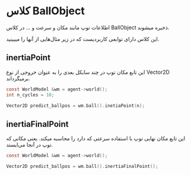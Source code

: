 # کلاس BallObject

اطلاعات توپ مانند مکان و سرعت و ... در کلاس BallObject ذخیره میشوند.

این کلاس دارای توابعی کاربردیست که در زیر مثال‌هایی از آنها را میبینید.



## inertiaPoint

این تابع مکان توپ در چند سایکل بعدی را به عنوان خروجی از نوع Vector2D برمیگرداند.

```c
const WorldModel &wm = agent->world();
int n_cycles = 10;

Vector2D predict_ballpos = wm.ball().inetiaPoint(n);
```



## inertiaFinalPoint

این تابع مکان نهایی توپ با استفاده سرعتی که دارد را محاسبه میکند. یعنی مکانی که توپ در آنجا می‌ایستد.

```c
const WorldModel &wm = agent->world();

Vector2D predict_ballpos = wm.ball().inertiaFinalPoint();
```


